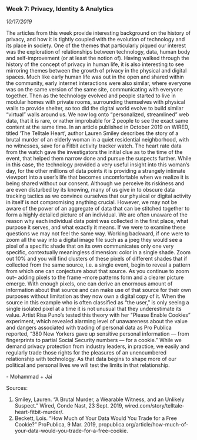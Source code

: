 ### Week 7: Privacy, Identity & Analytics
_10/17/2019_

The articles from this week provide interesting background on the history of privacy, and how it is tightly coupled with the evolution of technology and its place in society. One of the themes that particularly piqued our interest was the exploration of relationships between technology, data, human body and self-improvement (or at least the notion of). Having walked through the history of the concept of privacy in human life, it is also interesting to see mirroring themes between the growth of privacy in the physical and digital spaces. Much like early human life was out in the open and shared within the community, early internet interactions were also similar, where everyone was on the same version of the same site, communicating with everyone together. Then as the technology evolved and people started to live in modular homes with private rooms, surrounding themselves with physical walls to provide shelter, so too did the digital world evolve to build similar “virtual” walls around us. We now log onto “personalized, streamlined” web data, that it is rare, or rather improbable for 2 people to see the exact same content at the same time.
In an article published in October 2019 on WIRED, titled ‘The Telltale Heart’, author Lauren Smiley describes the story of a brutal murder of an elderly woman in a quiet residential neighborhood, with no witnesses, save for a Fitbit activity tracker watch. The heart rate data from the watch gave the investigators the initial clue as to the time of the event, that helped them narrow done and pursue the suspects further. While in this case, the technology provided a very useful insight into this woman’s day, for the other millions of data points it is providing a strangely intimate viewport into a user’s life that becomes uncomfortable when we realize it is being shared without our consent.
Although we perceive its riskiness and are even disturbed by its knowing, many of us give in to obscure data tracking tactics as we convince ourselves that our physical or digital activity in itself is not compromising anything crucial. However, we may not be aware of the power of an aggregate of data that can be stitched together to form a highly detailed picture of an individual. We are often unaware of the reason why each individual data point was collected in the first place, what purpose it serves, and what exactly it means. If we were to examine these questions we may not feel the same way. Working backward, if one were to zoom all the way into a digital image file such as a jpeg they would see a pixel of a specific shade that on its own communicates only one very specific, contextually meaningless dimension: color in a single shade. Zoom out 10% and you will find clusters of these pixels of different shades that if collected from the same source, i.e. a single event, begin to reveal a pattern from which one can conjecture about that source. As you continue to zoom out– adding pixels to the frame –more patterns form and a clearer picture emerge. With enough pixels, one can derive an enormous amount of information about that source and can make use of that source for their own purposes without limitation as they now own a digital copy of it. When the source in this example who is often classified as “the user,” is only seeing a single isolated pixel at a time it is not unusual that they underestimate its value. Artist Risa Puno’s tested this theory with her "Please Enable Cookies” experiment, which revealed alarming level of unawareness about the value and dangers associated with trading of personal data as Pro Publica reported, “380 New Yorkers gave up sensitive personal information — from fingerprints to partial Social Security numbers — for a cookie.” While we demand privacy protection from industry leaders, in practice, we easily and regularly trade those rights for the pleasures of an unencumbered relationship with technology. As that data begins to shape more of our political and personal lives we will test the limits in that relationship.

\- Mohammad + Jai

Sources:
1. Smiley, Lauren. “A Brutal Murder, a Wearable Witness, and an Unlikely Suspect.” Wired, Conde Nast, 23 Sept. 2019, wired.com/story/telltale-heart-fitbit-murder/.
2. Beckett, Lois. “How Much of Your Data Would You Trade for a Free Cookie?” ProPublica, 9 Mar. 2019, propublica.org/article/how-much-of-your-data-would-you-trade-for-a-free-cookie.
